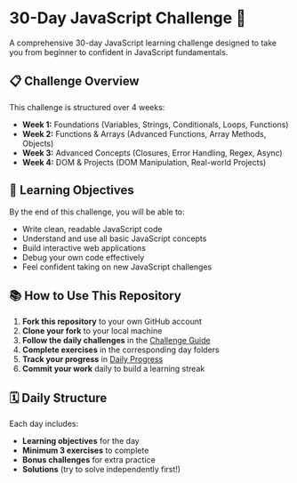 # 30-Day JavaScript Challenge 🚀

A comprehensive 30-day JavaScript learning challenge designed to take you from beginner to confident in JavaScript fundamentals.

## 📋 Challenge Overview

This challenge is structured over 4 weeks:
- **Week 1:** Foundations (Variables, Strings, Conditionals, Loops, Functions)
- **Week 2:** Functions & Arrays (Advanced Functions, Array Methods, Objects)
- **Week 3:** Advanced Concepts (Closures, Error Handling, Regex, Async)
- **Week 4:** DOM & Projects (DOM Manipulation, Real-world Projects)

## 🎯 Learning Objectives

By the end of this challenge, you will be able to:
- Write clean, readable JavaScript code
- Understand and use all basic JavaScript concepts
- Build interactive web applications
- Debug your own code effectively
- Feel confident taking on new JavaScript challenges

## 📚 How to Use This Repository

1. **Fork this repository** to your own GitHub account
2. **Clone your fork** to your local machine
3. **Follow the daily challenges** in the [Challenge Guide](JavaScript-Daily/docs/CHALLENGE_GUIDE.md)
4. **Complete exercises** in the corresponding day folders
5. **Track your progress** in [Daily Progress](docs/DAILY_PROGRESS.md)
6. **Commit your work** daily to build a learning streak

## 🗓️ Daily Structure

Each day includes:
- **Learning objectives** for the day
- **Minimum 3 exercises** to complete
- **Bonus challenges** for extra practice
- **Solutions** (try to solve independently first!)
